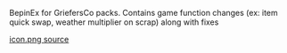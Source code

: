 BepinEx for GriefersCo packs. Contains game function changes (ex: item quick swap, weather multiplier on scrap) along with fixes

[icon.png source](https://www.pxfuel.com/en/desktop-wallpaper-njtqv)
